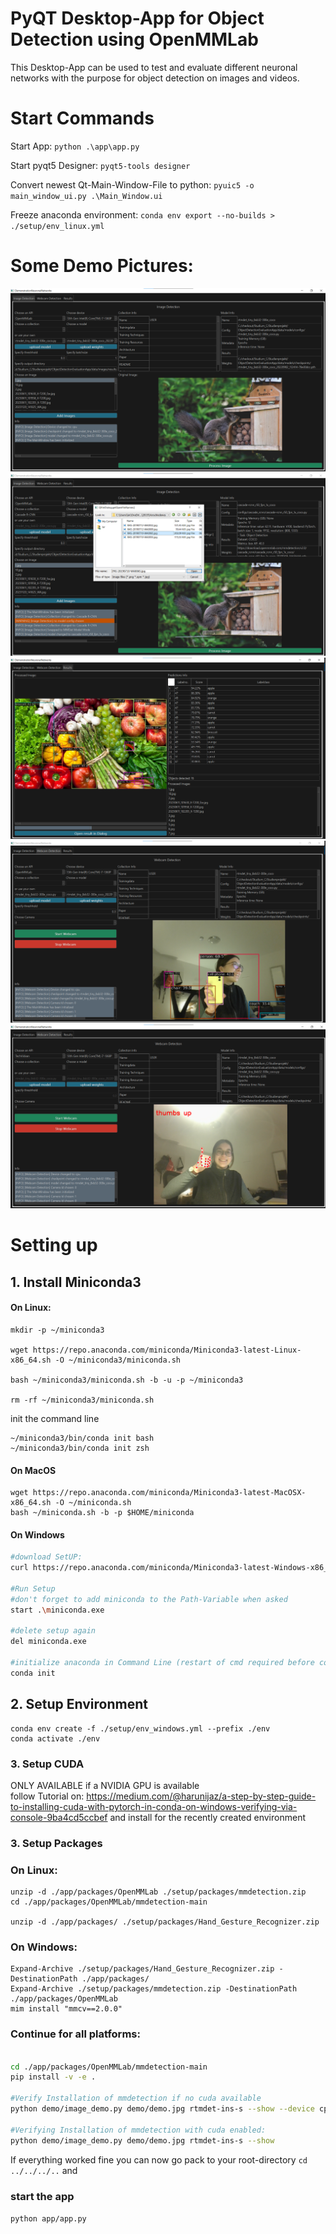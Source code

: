 # PyQT Desktop-App for Object Detection using OpenMMLab

This Desktop-App can be used to test and evaluate different neuronal networks with the purpose for object detection on images and videos.
# Start Commands
Start App: 
`python .\app\app.py`

Start pyqt5 Designer:
`pyqt5-tools designer`

Convert newest Qt-Main-Window-File to python:
`pyuic5 -o main_window_ui.py .\Main_Window.ui`
  
Freeze anaconda environment:
`conda env export --no-builds > ./setup/env_linux.yml`

# Some Demo Pictures: 

![alt text](documentation/runtime-pictures/ImageDetection-1.png)
![alt text](documentation/runtime-pictures/ImageDetection-FileDialog.png)
![alt text](documentation/runtime-pictures/results-2.png)
![alt text](documentation/runtime-pictures/WebcamDetection-2.png)
![alt text](documentation/runtime-pictures/WebcamDetection-TechVidvan.png)

# Setting up
## 1. Install Miniconda3
#### On Linux: 
```
mkdir -p ~/miniconda3

wget https://repo.anaconda.com/miniconda/Miniconda3-latest-Linux-x86_64.sh -O ~/miniconda3/miniconda.sh

bash ~/miniconda3/miniconda.sh -b -u -p ~/miniconda3

rm -rf ~/miniconda3/miniconda.sh
````
init the command line
```
~/miniconda3/bin/conda init bash
~/miniconda3/bin/conda init zsh
```
#### On MacOS 
```
wget https://repo.anaconda.com/miniconda/Miniconda3-latest-MacOSX-x86_64.sh -O ~/miniconda.sh
bash ~/miniconda.sh -b -p $HOME/miniconda
```
#### On Windows

```bash
#download SetUP:
curl https://repo.anaconda.com/miniconda/Miniconda3-latest-Windows-x86_64.exe -o miniconda.exe

#Run Setup
#don't forget to add miniconda to the Path-Variable when asked
start .\miniconda.exe

#delete setup again
del miniconda.exe

#initialize anaconda in Command Line (restart of cmd required before conda command is available) 
conda init
```
## 2. Setup Environment
```
conda env create -f ./setup/env_windows.yml --prefix ./env
conda activate ./env
```
### 3. Setup CUDA 
ONLY AVAILABLE if a NVIDIA GPU is available   
follow Tutorial on: https://medium.com/@harunijaz/a-step-by-step-guide-to-installing-cuda-with-pytorch-in-conda-on-windows-verifying-via-console-9ba4cd5ccbef and install for the recently created environment


### 3. Setup Packages
### On Linux: 
```
unzip -d ./app/packages/OpenMMLab ./setup/packages/mmdetection.zip
cd ./app/packages/OpenMMLab/mmdetection-main

unzip -d ./app/packages/ ./setup/packages/Hand_Gesture_Recognizer.zip
```
### On Windows: 
```
Expand-Archive ./setup/packages/Hand_Gesture_Recognizer.zip -DestinationPath ./app/packages/
Expand-Archive ./setup/packages/mmdetection.zip -DestinationPath ./app/packages/OpenMMLab
mim install "mmcv==2.0.0"
```
### Continue for all platforms: 
```bash

cd ./app/packages/OpenMMLab/mmdetection-main
pip install -v -e .

#Verify Installation of mmdetection if no cuda available
python demo/image_demo.py demo/demo.jpg rtmdet-ins-s --show --device cpu

#Verifying Installation of mmdetection with cuda enabled:
python demo/image_demo.py demo/demo.jpg rtmdet-ins-s --show
```

If everything worked fine you can now go pack to your root-directory 
`cd ../../../..` and

### start the app 
`python app/app.py`


